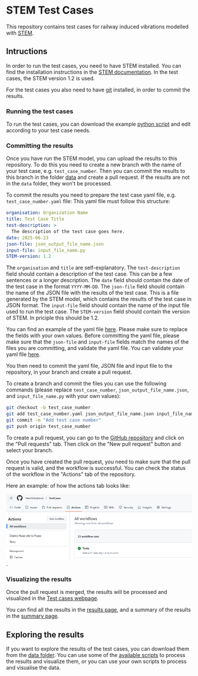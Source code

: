 # STEM Test Cases

This repository contains test cases for railway induced vibrations modelled with [STEM](https://github.com/stemVibrations/stem).

## Intructions

In order to run the test cases, you need to have STEM installed.
You can find the installation instructions in the [STEM documentation](https://stemvibrations.readthedocs.io/v1.2/#stem-installation).
In the test cases, the STEM version 1.2 is used.

For the test cases you also need to have [git](https://git-scm.com/) installed, in order to commit the results.


### Running the test cases

To run the test cases, you can download the example [python script](inputs/example_stem.py) and edit
according to your test case needs.

### Committing the results

Once you have run the STEM model, you can upload the results to this repository.
To do this you need to create a new branch with the name of your test case, e.g. `test_case_number`.
Then you can commit the results to this branch in the folder [data](/data) and create a pull request.
If the results are not in the `data` folder, they won't be processed.

To commit the results you need to prepare the test case yaml file, e.g. `test_case_number.yaml` file:
This yaml file must follow this structure:

```yaml
organisation: Organization Name
title: Test Case Title
test-description: >
  The description of the test case goes here.
date: 2025-06-23
json-file: json_output_file_name.json
input-file: input_file_name.py
STEM-version: 1.2
```

The `organisation` and `title` are self-explanatory.
The `test-description` field should contain a description of the test case. This can be a few sentences or a longer description.
The `date` field should contain the date of the test case in the format `YYYY-MM-DD`.
The `json-file` field should contain the name of the JSON file with the results of the test case. This is a file generated by the STEM model, which contains the results of the test case in JSON format.
The `input-file` field should contain the name of the input file used to run the test case.
The `STEM-version` field should contain the version of STEM. In priciple this should be 1.2.

You can find an example of the yaml file [here](inputs/example_yaml.yaml).
Please make sure to replace the fields with your own values. Before committing the yaml file, please make sure that the `json-file` and `input-file` fields match the names of the files you are committing, and validate the yaml file.
You can validate your yaml file [here](https://www.yamllint.com/).

You then need to commit the yaml file, JSON file and input file to the repository, in your branch and create a pull request.

To create a branch and commit the files you can use the following commands (please replace `test_case_number`, `json_output_file_name.json`, and `input_file_name.py` with your own values):

```bash
git checkout -b test_case_number
git add test_case_number.yaml json_output_file_name.json input_file_name.py
git commit -m "Add test case number"
git push origin test_case_number
```

To create a pull request, you can go to the [GitHub repository](https://github.com/StemVibrations/TestCases)
and click on the "Pull requests" tab.
Then click on the "New pull request" button and select your branch.

Once you have created the pull request, you need to make sure that the pull request is valid, and the workflow is successful.
You can check the status of the workflow in the "Actions" tab of the repository.

Here an example: of how the actions tab looks like:

![Actions Tab](/static/actions.png).

### Visualizing the results
Once the pull request is merged, the results will be processed and visualized in the [Test cases webpage](https://stemvibrations.github.io/TestCases/).

You can find all the results in the [results page](https://stemvibrations.github.io/TestCases/results), and a summary of the results in the [summary page](https://stemvibrations.github.io/TestCases/summary).


## Exploring the results

If you want to explore the results of the test cases, you can download them from the [data folder](/data).
You can use some of the [available scripts](scripts/process_data.py) to process the results and visualize them,
or you can use your own scripts to process and visualise the data.

